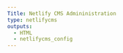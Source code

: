 ```yaml
---
Title: Netlify CMS Admininistration
type: netlifycms
outputs:
  - HTML
  - netlifycms_config
---
```

